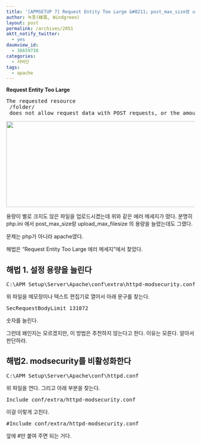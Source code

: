 ```yaml
---
title: '[APMSETUP 7] Request Entity Too Large &#8211; post_max_size랑 upload_max_filesize 용량을 다 키웠는데도 용량 때문에 업로드가 안 된다고 나올 때'
author: 녹풍(綠風, Windgreen)
layout: post
permalink: /archives/2051
aktt_notify_twitter:
  - yes
daumview_id:
  - 36659738
categories:
  - 서버단
tags:
  - apache
---
```

**Request Entity Too Large**

<pre>The requested resource
 /folder/
 does not allow request data with POST requests, or the amount of data provided in the request exceeds the capacity limit.</pre>

<img class="aligncenter" src="https://dl.dropbox.com/u/15546257/blog/mytory/Request-Entity-Too-Large.png" alt="" width="515" height="230" />

용량이 별로 크지도 않은 파일을 업로드시켰는데 위와 같은 에러 메세지가 떴다. 분명히 php.ini 에서 post\_max\_size랑 upload\_max\_filesize 의 용량을 늘렸는데도 그랬다.

문제는 php가 아니라 apache였다.

해법은 &#8220;Request Entity Too Large 에러 메세지&#8221;에서 찾았다.

## 해법 1. 설정 용량을 늘린다

<pre>C:\APM_Setup\Server\Apache\conf\extra\httpd-modsecurity.conf</pre>

위 파일을 메모장이나 텍스트 편집기로 열어서 아래 문구를 찾는다.

<pre>SecRequestBodyLimit 131072</pre>

숫자를 늘린다.

그런데 왜인지는 모르겠지만, 이 방법은 추천하지 않는다고 한다. 이유는 모른다. 알아서 판단하라.

## 해법2. modsecurity를 비활성화한다

<pre>C:\APM_Setup\Server\Apache\conf\httpd.conf</pre>

위 파일을 연다. 그리고 아래 부분을 찾는다.

<pre>Include conf/extra/httpd-modsecurity.conf</pre>

이걸 이렇게 고친다.

<pre>#Include conf/extra/httpd-modsecurity.conf</pre>

앞에 #만 붙여 주면 되는 거다.